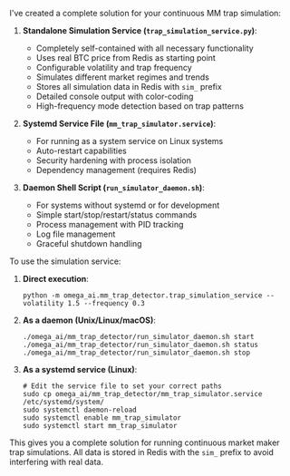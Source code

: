
I've created a complete solution for your continuous MM trap simulation:

1. **Standalone Simulation Service (`trap_simulation_service.py`)**:
   - Completely self-contained with all necessary functionality
   - Uses real BTC price from Redis as starting point
   - Configurable volatility and trap frequency
   - Simulates different market regimes and trends
   - Stores all simulation data in Redis with `sim_` prefix
   - Detailed console output with color-coding
   - High-frequency mode detection based on trap patterns

2. **Systemd Service File (`mm_trap_simulator.service`)**:
   - For running as a system service on Linux systems
   - Auto-restart capabilities
   - Security hardening with process isolation
   - Dependency management (requires Redis)

3. **Daemon Shell Script (`run_simulator_daemon.sh`)**:
   - For systems without systemd or for development
   - Simple start/stop/restart/status commands
   - Process management with PID tracking
   - Log file management
   - Graceful shutdown handling

To use the simulation service:

1. **Direct execution**:

   ```
   python -m omega_ai.mm_trap_detector.trap_simulation_service --volatility 1.5 --frequency 0.3
   ```

2. **As a daemon (Unix/Linux/macOS)**:

   ```
   ./omega_ai/mm_trap_detector/run_simulator_daemon.sh start
   ./omega_ai/mm_trap_detector/run_simulator_daemon.sh status
   ./omega_ai/mm_trap_detector/run_simulator_daemon.sh stop
   ```

3. **As a systemd service (Linux)**:

   ```
   # Edit the service file to set your correct paths
   sudo cp omega_ai/mm_trap_detector/mm_trap_simulator.service /etc/systemd/system/
   sudo systemctl daemon-reload
   sudo systemctl enable mm_trap_simulator
   sudo systemctl start mm_trap_simulator
   ```

This gives you a complete solution for running continuous market maker trap simulations. All data is stored in Redis with the `sim_` prefix to avoid interfering with real data.
